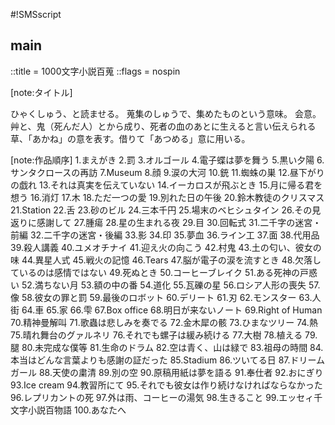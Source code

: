 #!SMSscript

## main

::title = 1000文字小説百蒐
::flags = nospin

[note:タイトル]

ひゃくしゅう、と読ませる。
蒐集のしゅうで、集めたものという意味。
会意。艸と、鬼（死んだ人）とから成り、死者の血のあとに生えると言い伝えられる草、「あかね」の意を表す。借りて「あつめる」意に用いる。

[note:作品順序]
1.まえがき
2.罰
3.オルゴール
4.電子蝶は夢を舞う
5.黒い夕陽
6.サンタクロースの再訪
7.Museum
8.顔
9.涙の大河
10.銃
11.蜘蛛の巣
12.昼下がりの戯れ
13.それは真実を伝えていない
14.イーカロスが飛ぶとき
15.月に帰る君を想う
16.消灯
17.木
18.ただ一つの愛
19.別れた日の午後
20.鈴木教徒のクリスマス
21.Station
22.舌
23.砂のビル
24.三本千円
25.場末のベヒシュタイン
26.その見返りに感謝して
27.腫瘍
28.星の生まれる夜
29.目
30.回転式
31.二千字の迷宮・前編
32.二千字の迷宮・後編
33.影
34.印
35.夢血
36.ライン工
37.面
38.代用品
39.殺人講義
40.ユメオチナイ
41.迎え火の向こう
42.村鬼
43.土の匂い、彼女の味
44.異星人式
45.戦火の記憶
46.Tears
47.脳が電子の涙を流すとき
48.欠落しているのは感情ではない
49.死ぬとき
50.コーヒーブレイク
51.ある死神の戸惑い
52.満ちない月
53.額の中の番
54.道化
55.瓦礫の星
56.ロシア人形の喪失
57.像
58.彼女の罪と罰
59.最後のロボット
60.デリート
61.刃
62.モンスター
63.人街
64.車
65.家
66.雫
67.Box office
68.明日が来ないノート
69.Right of Human
70.精神曼解叫
71.歌蟲は悲しみを奏でる
72.金木犀の骸
73.ひまなツリー
74.熱
75.晴れ舞台のグァルネリ
76.それでも螺子は緩み続ける
77.大樹
78.植える
79.腿
80.未完成な僕等
81.生命のドラム
82.空は青く、山は緑で
83.祖母の時間
84.本当はどんな言葉よりも感謝の証だった
85.Stadium
86.ツいてる日
87.ドリームガール
88.天使の粛清
89.別の空
90.原稿用紙は夢を語る
91.奉仕者
92.おにぎり
93.Ice cream
94.教習所にて
95.それでも彼女は作り続けなければならなかった
96.レプリカントの死
97.外は雨、コーヒーの湯気
98.生きること
99.エッセィ千文字小説百物語
100.あなたへ
